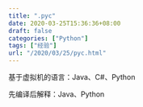 ```yaml
---
title: ".pyc"
date: 2020-03-25T15:36:36+08:00
draft: false
categories: ["Python"]
tags: ["经验"]
url: "/2020/03/25/pyc.html"
---
```


基于虚拟机的语言：Java、C#、Python

先编译后解释：Java、Python

